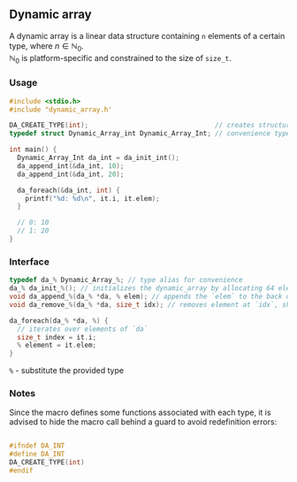 ## Dynamic array

A dynamic array is a linear data structure containing `n` elements of a certain type, where $n\in\mathbb{N}_0$.  
$\mathbb{N}_0$ is platform-specific and constrained to the size of `size_t`.


### Usage
```c
#include <stdio.h>
#include "dynamic_array.h'

DA_CREATE_TYPE(int);                                // creates structures and functions responsible for handling a dynamic array of ints, works essentially like a template
typedef struct Dynamic_Array_int Dynamic_Array_Int; // convenience type alias

int main() {
  Dynamic_Array_Int da_int = da_init_int();
  da_append_int(&da_int, 10);
  da_append_int(&da_int, 20);

  da_foreach(&da_int, int) {
    printf("%d: %d\n", it.i, it.elem);
  }

  // 0: 10
  // 1: 20
}
```

### Interface
```c
typedef da_% Dynamic_Array_%; // type alias for convenience
da_% da_init_%(); // initializes the dynamic_array by allocating 64 elements of type ty 
void da_append_%(da_% *da, % elem); // appends the `elem` to the back of the array
void da_remove_%(da_% *da, size_t idx); // removes element at `idx`, shifts the rest to the left. DOES NOT ZERO-SET THE DANGLING ELEMENTS!

da_foreach(da_% *da, %) {
  // iterates over elements of `da`
  size_t index = it.i;
  % element = it.elem;
}
```
`%` - substitute the provided type

### Notes
Since the macro defines some functions associated with each type, it is advised to hide the macro call behind a guard to avoid redefinition errors:
```c

#ifndef DA_INT
#define DA_INT
DA_CREATE_TYPE(int)
#endif
```